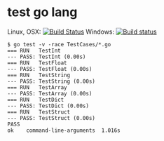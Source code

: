 # test go lang

Linux, OSX: [![Build Status](https://api.travis-ci.org/wookay/gocat.svg?branch=master)](https://travis-ci.org/wookay/gocat)
Windows: [![Build status](https://ci.appveyor.com/api/projects/status/epysdl4dds0pyhvn?svg=true)](https://ci.appveyor.com/project/wookay/gocat)

```shell
$ go test -v -race TestCases/*.go
=== RUN   TestInt
--- PASS: TestInt (0.00s)
=== RUN   TestFloat
--- PASS: TestFloat (0.00s)
=== RUN   TestString
--- PASS: TestString (0.00s)
=== RUN   TestArray
--- PASS: TestArray (0.00s)
=== RUN   TestDict
--- PASS: TestDict (0.00s)
=== RUN   TestStruct
--- PASS: TestStruct (0.00s)
PASS
ok    command-line-arguments  1.016s
```
